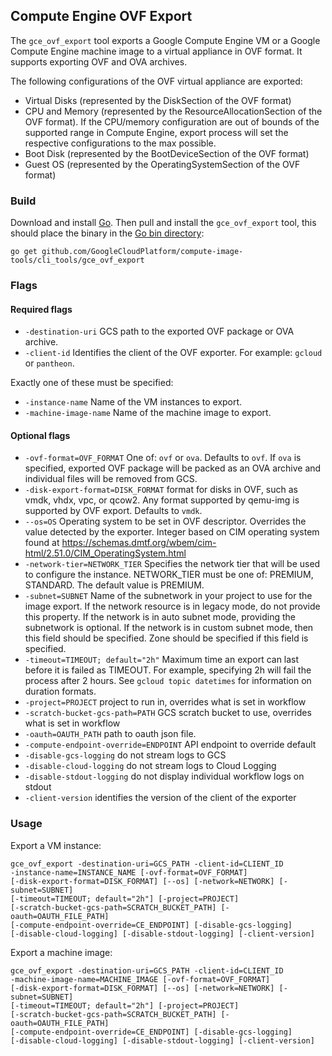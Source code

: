 ## Compute Engine OVF Export

The `gce_ovf_export` tool exports a Google Compute Engine VM or a Google Compute
Engine machine image to a virtual appliance in OVF format. It supports exporting
OVF and OVA archives.

The following configurations of the OVF virtual appliance are exported:
+ Virtual Disks (represented by the DiskSection of the OVF format) 
+ CPU and Memory (represented by the ResourceAllocationSection of the OVF 
format). If the CPU/memory configuration are out of bounds of the supported range in Compute Engine,
export process will set the respective configurations to the max possible. 
+ Boot Disk (represented by the BootDeviceSection of the OVF format) 
+ Guest OS (represented by the OperatingSystemSection of the OVF format) 


### Build
Download and install [Go](https://golang.org/doc/install). Then pull and 
install the `gce_ovf_export` tool, this should place the binary in the 
[Go bin directory](https://golang.org/doc/code.html#GOPATH):

```
go get github.com/GoogleCloudPlatform/compute-image-tools/cli_tools/gce_ovf_export
```

### Flags

#### Required flags
+ `-destination-uri` GCS path to the exported OVF package or OVA archive.
+ `-client-id` Identifies the client of the OVF exporter. For example: `gcloud` or
  `pantheon`.

Exactly one of these must be specified:
+ `-instance-name` Name of the VM instances to export.
+ `-machine-image-name` Name of the machine image to export.

#### Optional flags
+ `-ovf-format=OVF_FORMAT` One of: `ovf` or `ova`. Defaults to `ovf`. If `ova`
  is specified, exported OVF package will be packed as an OVA archive and
  individual files will be removed from GCS.  
+ `-disk-export-format=DISK_FORMAT` format for disks in OVF, such as vmdk, vhdx,
  vpc, or qcow2. Any format supported by qemu-img is supported by OVF export.
  Defaults to `vmdk`.
+ `--os=OS` Operating system to be set in OVF descriptor. Overrides the value
  detected by the exporter. Integer based on CIM operating system found at
  https://schemas.dmtf.org/wbem/cim-html/2.51.0/CIM_OperatingSystem.html
+ `-network-tier=NETWORK_TIER` Specifies the network tier that will be used to configure the 
  instance. NETWORK_TIER must be one of: PREMIUM, STANDARD. The default value is PREMIUM.
+ `-subnet=SUBNET` Name of the subnetwork in your project to use for the image export. If	the
  network resource is in legacy mode, do not provide this property. If the network is in auto subnet
  mode, providing the subnetwork is optional. If the network is in custom subnet mode, then this
  field should be specified. Zone should be specified if this field is specified.
+ `-timeout=TIMEOUT; default="2h"` Maximum time an export can last before it is failed as TIMEOUT.
  For example, specifying 2h will fail the process after 2 hours. See `gcloud topic datetimes` for
  information on duration formats.
+ `-project=PROJECT` project to run in, overrides what is set in workflow
+ `-scratch-bucket-gcs-path=PATH` GCS scratch bucket to use, overrides what is set in workflow
+ `-oauth=OAUTH_PATH` path to oauth json file.
+ `-compute-endpoint-override=ENDPOINT` API endpoint to override default
+ `-disable-gcs-logging` do not stream logs to GCS
+ `-disable-cloud-logging` do not stream logs to Cloud Logging
+ `-disable-stdout-logging` do not display individual workflow logs on stdout
+ `-client-version` identifies the version of the client of the exporter

### Usage

Export a VM instance:
```
gce_ovf_export -destination-uri=GCS_PATH -client-id=CLIENT_ID
-instance-name=INSTANCE_NAME [-ovf-format=OVF_FORMAT]
[-disk-export-format=DISK_FORMAT] [--os] [-network=NETWORK] [-subnet=SUBNET]
[-timeout=TIMEOUT; default="2h"] [-project=PROJECT]
[-scratch-bucket-gcs-path=SCRATCH_BUCKET_PATH] [-oauth=OAUTH_FILE_PATH]
[-compute-endpoint-override=CE_ENDPOINT] [-disable-gcs-logging] 
[-disable-cloud-logging] [-disable-stdout-logging] [-client-version]

```

Export a machine image:
```
gce_ovf_export -destination-uri=GCS_PATH -client-id=CLIENT_ID
-machine-image-name=MACHINE_IMAGE [-ovf-format=OVF_FORMAT] 
[-disk-export-format=DISK_FORMAT] [--os] [-network=NETWORK] [-subnet=SUBNET]
[-timeout=TIMEOUT; default="2h"] [-project=PROJECT]
[-scratch-bucket-gcs-path=SCRATCH_BUCKET_PATH] [-oauth=OAUTH_FILE_PATH]
[-compute-endpoint-override=CE_ENDPOINT] [-disable-gcs-logging] 
[-disable-cloud-logging] [-disable-stdout-logging] [-client-version]

